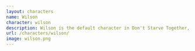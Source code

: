 ```yaml
---
layout: characters
name: Wilson
character: wilson
description: Wilson is the default character in Don't Starve Together, and is a scientist with a focus on experimental research. He has a distinctive beard that grows over time and can be shaved for beard hair, which can be used for a variety of crafting recipes. Wilson has no major strengths or weaknesses, making him a good character for beginners or players who prefer a balanced approach.
url: /characters/wilson/
image: wilson.png
---
```

